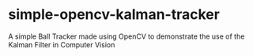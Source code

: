 # simple-opencv-kalman-tracker
A simple Ball Tracker made using OpenCV to demonstrate the use of the Kalman Filter in Computer Vision
